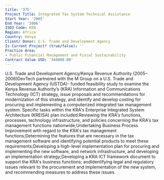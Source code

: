 ```yaml
---
title: '375'
Project Title: Integrated Tax System Technical Assistance
Start Year: '2005'
End Year: '2006'
ISO3 Code: KEN
Region: Africa
Country: Kenya
Client/ Donor: U.S. Trade and Development Agency
Is Current Project? (true/false): ''
Practice Area:
- Public Financial Management and Fiscal Sustainability
Contract Value USD: '344000.00'
---
```


U.S. Trade and Development Agency/Kenya Revenue Authority (2005–2006)DevTech partnered with the M Group on a U.S. Trade and Development Agency (USTDA)- funded feasibility study to examine the Kenya Revenue Authority’s (KRA) Information and Communications Technology (ICT) strategy, issue proposals and recommendations for modernization of this strategy, and identify and develop costing for procuring and implementing a computerized integrated tax management system. Specific tasks within the KRA's Enterprise Integrated System Architecture (KREISA) plan included:Reviewing the KRA's functions, processes, technology infrastructure, and policies concerning the KRA's tax management functions nationwide;Undertaking Business Process Improvement with regard to the KRA's tax management functions;Determining the features that are necessary in the tax management software and identifying potential products to meet these requirements;Developing a high-level implementation plan for procuring and implementing the new software, and network infrastructure, and developing an implementation strategy;Developing a KRA ICT framework document to support the KRA's business functions; andIdentifying legal and regulatory issues relevant to the procurement and implementation of the new system, and recommending measures to address these issues.